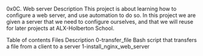 0x0C. Web server Description This project is about learning how to configure a web server, and use automation to do so. In this project we are given a server that we need to configure ourselves, and that we will reuse for later projects at ALX-Holberton School.

Table of contents Files Description 0-transfer_file Bash script that transfers a file from a client to a server 1-install_nginx_web_server

